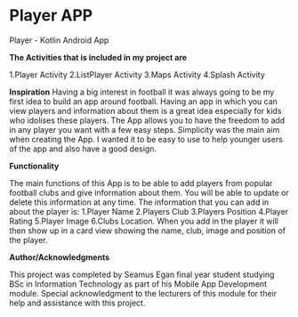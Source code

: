 # Player APP
Player - Kotlin Android App


**The Activities that is included in my project are**

1.Player Activity
2.ListPlayer Activity
3.Maps Activity
4.Splash Activity

**Inspiration**
Having a big interest in football it was always going to be my first idea to build an app around football. Having an app in which you can view players and information about them is a great idea especially for kids who idolises these players. The App allows you to have the freedom to add in any player you want with a few easy steps. Simplicity was the main aim when creating the App. I wanted it to be easy to use to help younger users of the app and also have a good design.

**Functionality**

The main functions of this App is to be able to add players from popular football clubs and give information about them. You will be able to update or delete this information at any time. The information that you can add in about the player is:
1.Player Name
2.Players Club
3.Players Position
4.Player Rating
5.Player Image
6.Clubs Location.
When you add in the player it will then show up in a card view showing the name, club, image and position of the player.

**Author/Acknowledgments**

This project was completed by Seamus Egan final year student studying BSc in Information Technology as part of his Mobile App Development module. Special acknowledgment to the lecturers of this module for their help and assistance with this project.


